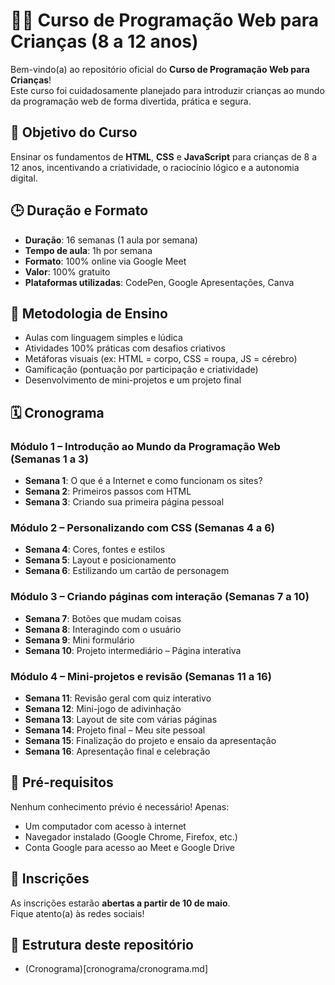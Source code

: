 # 🧒👧 Curso de Programação Web para Crianças (8 a 12 anos)

Bem-vindo(a) ao repositório oficial do **Curso de Programação Web para Crianças**!  
Este curso foi cuidadosamente planejado para introduzir crianças ao mundo da programação web de forma divertida, prática e segura.

## 🎯 Objetivo do Curso

Ensinar os fundamentos de **HTML**, **CSS** e **JavaScript** para crianças de 8 a 12 anos, incentivando a criatividade, o raciocínio lógico e a autonomia digital.

## 🕒 Duração e Formato

- **Duração**: 16 semanas (1 aula por semana)
- **Tempo de aula**: 1h por semana
- **Formato**: 100% online via Google Meet
- **Valor**: 100% gratuito
- **Plataformas utilizadas**: CodePen, Google Apresentações, Canva

## 🧠 Metodologia de Ensino

- Aulas com linguagem simples e lúdica
- Atividades 100% práticas com desafios criativos
- Metáforas visuais (ex: HTML = corpo, CSS = roupa, JS = cérebro)
- Gamificação (pontuação por participação e criatividade)
- Desenvolvimento de mini-projetos e um projeto final

## 🗓️ Cronograma

### Módulo 1 – Introdução ao Mundo da Programação Web (Semanas 1 a 3)
- **Semana 1**: O que é a Internet e como funcionam os sites?
- **Semana 2**: Primeiros passos com HTML
- **Semana 3**: Criando sua primeira página pessoal

### Módulo 2 – Personalizando com CSS (Semanas 4 a 6)
- **Semana 4**: Cores, fontes e estilos
- **Semana 5**: Layout e posicionamento
- **Semana 6**: Estilizando um cartão de personagem

### Módulo 3 – Criando páginas com interação (Semanas 7 a 10)
- **Semana 7**: Botões que mudam coisas
- **Semana 8**: Interagindo com o usuário
- **Semana 9**: Mini formulário
- **Semana 10**: Projeto intermediário – Página interativa

### Módulo 4 – Mini-projetos e revisão (Semanas 11 a 16)
- **Semana 11**: Revisão geral com quiz interativo
- **Semana 12**: Mini-jogo de adivinhação
- **Semana 13**: Layout de site com várias páginas
- **Semana 14**: Projeto final – Meu site pessoal
- **Semana 15**: Finalização do projeto e ensaio da apresentação
- **Semana 16**: Apresentação final e celebração

## 📌 Pré-requisitos

Nenhum conhecimento prévio é necessário! Apenas:
- Um computador com acesso à internet
- Navegador instalado (Google Chrome, Firefox, etc.)
- Conta Google para acesso ao Meet e Google Drive

## 📝 Inscrições

As inscrições estarão **abertas a partir de 10 de maio**.  
Fique atento(a) às redes sociais!

## 📁 Estrutura deste repositório
- (Cronograma)[cronograma/cronograma.md]
